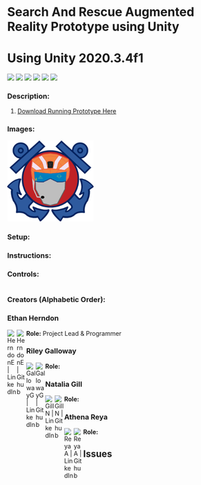 # Search And Rescue Augmented Reality Prototype using Unity
# Using Unity 2020.3.4f1
![](https://img.shields.io/github/repo-size/HerndonE/SearchAndRescueUnity)
![](https://img.shields.io/github/last-commit/HerndonE/SearchAndRescueUnity)
![](https://img.shields.io/github/contributors/HerndonE/SearchAndRescueUnity)
![](https://img.shields.io/github/languages/top/HerndonE/SearchAndRescueUnity)
![](https://img.shields.io/github/stars/HerndonE/SearchAndRescueUnity?style=social)
![](https://img.shields.io/github/forks/HerndonE/SearchAndRescueUnity?style=social)
### Description:
1. [Download Running Prototype Here]()
### Images:
<p float="left">
  <img src="https://github.com/HerndonE/SearchAndRescueUnity/blob/main/Images/BIGGER%20HEAD.png?raw=true" width="200" />
</p>

### Setup:

### Instructions:

### Controls:
```
```
### Creators (Alphabetic Order):

### Ethan Herndon
**Role:** Project Lead & Programmer
[<img align="left" alt="HerndonE | LinkedIn" width="22px" src="https://cdn.jsdelivr.net/npm/simple-icons@v3/icons/linkedin.svg" />](https://www.linkedin.com/in/ethan-herndon-8ba950196/)
[<img align="left" alt="HerndonE | Github" width="22px" src="https://cdn.jsdelivr.net/npm/simple-icons@3.13.0/icons/github.svg" />](https://github.com/HerndonE)

### Riley Galloway
**Role:**
[<img align="left" alt="GallowayG | LinkedIn" width="22px" src="https://cdn.jsdelivr.net/npm/simple-icons@v3/icons/linkedin.svg" />](https://www.linkedin.com/in/riley-galloway-66b736146)
[<img align="left" alt="GallowayG | Github" width="22px" src="https://cdn.jsdelivr.net/npm/simple-icons@3.13.0/icons/github.svg" />](https://github.com/Riley-Six)
### Natalia Gill
**Role:**
[<img align="left" alt="GillN | LinkedIn" width="22px" src="https://cdn.jsdelivr.net/npm/simple-icons@v3/icons/linkedin.svg" />](https://www.linkedin.com/in/natalia-gill-a0681a11a/)
[<img align="left" alt="GillN | Github" width="22px" src="https://cdn.jsdelivr.net/npm/simple-icons@3.13.0/icons/github.svg" />](https://github.com/sngillca)
### Athena Reya
**Role:**
[<img align="left" alt="ReyaA | LinkedIn" width="22px" src="https://cdn.jsdelivr.net/npm/simple-icons@v3/icons/linkedin.svg" />](https://www.linkedin.com/in/athena-raya/)
[<img align="left" alt="ReyaA | Github" width="22px" src="https://cdn.jsdelivr.net/npm/simple-icons@3.13.0/icons/github.svg" />](https://github.com/AthenaRaya)
## Issues
